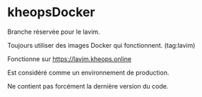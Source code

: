 # kheopsDocker

Branche réservée pour le lavim.

Toujours utiliser des images Docker qui fonctionnent. (tag:lavim)

Fonctionne sur https://lavim.kheops.online

Est considéré comme un environnement de production.

Ne contient pas forcément la dernière version du code.
